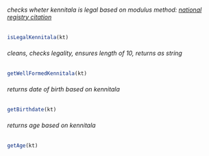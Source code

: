 ###### checks wheter kennitala is legal based on modulus method: [national registry citation](http://www.skra.is/pages/1049)
```javascript
isLegalKennitala(kt)
```

###### cleans, checks legality, ensures length of 10, returns as string
```javascript
getWellFormedKennitala(kt)
```

###### returns date of birth based on kennitala
```javascript
getBirthdate(kt)
```

###### returns age based on kennitala
```javascript
getAge(kt)
```